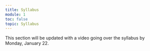 ```yaml
---
title: Syllabus
module: 1
toc: false
topic: Syllabus
---
```


This section will be updated with a video going over the syllabus by Monday, January 22.


<!--

<div class="embed-responsive embed-responsive-16by9"><iframe class="embed-responsive-item" src="https://umontana.zoom.us/rec/play/uZF-I7ur_Dg3SYCTuQSDA_4qW47vKqOsgyEbrPoPxE7gUnYGMQWuMuYRYuMPAo2rdJdJnMvTgFANRd4A?continueMode=true" frameborder="0" allowfullscreen></iframe></div> 

  <[Syllabus]({{site.baseurl}}/syllabus/)

Please read the syllabus for the course in its entirety. It has been sent via email as well as on Moodle.
<The version on this website, as well as the one in your Moodle shell are identical.


You can get to the Syllabus from the tab up above in the navigation bar, or directly from moodle


<div class="embed-responsive embed-responsive-16by9"><iframe class="embed-responsive-item" src="https://www.youtube.com/embed/KN5HYJK0rKE" frameborder="0" allow="accelerometer; autoplay; encrypted-media; gyroscope; picture-in-picture" allowfullscreen></iframe></div>

-->

